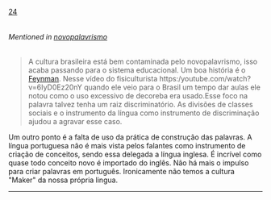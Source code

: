 [24](https://github.com/guilhermeprokisch/ideias/issues/24) 
###### 

 


###### Mentioned in [novopalavrismo](novopalavrismo)  
 > A cultura brasileira está bem contaminada pelo novopalavrismo, isso acaba passando para o sistema educacional. Um boa história é o [Feynman](Feynman). Nesse vídeo do fisiculturista https:/youtube.com/watch?v=6IyD0Ez20nY quando ele veio para o Brasil um tempo dar aulas ele notou como o uso excessivo de decoreba era usado.Esse foco na palavra talvez tenha um raiz discriminatório. As divisões de classes sociais e o instrumento da língua como instrumento de discriminação ajudou a agravar esse caso.

Um outro ponto é a falta de uso da prática de construção das palavras. A língua portuguesa não é mais vista pelos falantes como instrumento de criação de conceitos, sendo essa delegada a língua inglesa. É incrível como quase todo conceito novo é importado do inglês. Não há mais o impulso para criar palavras em português. Ironicamente não temos a cultura "Maker"  da nossa própria lingua.

-------------------------------------------------------------------------------

